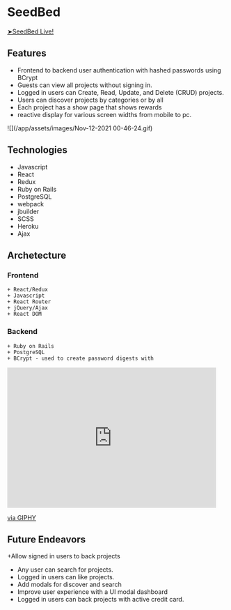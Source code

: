 # SeedBed
<a href="https://seedbed.herokuapp.com/#/"> ➤SeedBed Live!</a></li>

## Features
  + Frontend to backend user authentication with hashed passwords using BCrypt
  + Guests can view all projects without signing in.
  + Logged in users can Create, Read, Update, and Delete (CRUD) projects.
  + Users can discover projects by categories or by all
  + Each project has a show page that shows rewards
  + reactive display for various screen widths from mobile to pc.

![](/app/assets/images/Nov-12-2021 00-46-24.gif)



## Technologies
  + Javascript
  + React
  + Redux
  + Ruby on Rails
  + PostgreSQL
  + webpack
  + jbuilder
  + SCSS
  + Heroku
  + Ajax

## Archetecture
  ### Frontend
    + React/Redux
    + Javascript
    + React Router
    + jQuery/Ajax
    + React DOM
    
   ### Backend
    + Ruby on Rails
    + PostgreSQL
    + BCrypt - used to create password digests with


 
 
 
 <iframe src="https://giphy.com/embed/grbI0D1qIlCZ0whRPE" width="480" height="322" frameBorder="0" class="giphy-embed" allowFullScreen></iframe><p><a href="https://giphy.com/gifs/seedbed-grbI0D1qIlCZ0whRPE">via GIPHY</a></p>



## Future Endeavors

  +Allow signed in users to back projects
  + Any user can search for projects.
  + Logged in users can like projects.
  + Add modals for discover and search
  + Improve user experience with a UI modal dashboard
  + Logged in users can back projects with active credit card.
